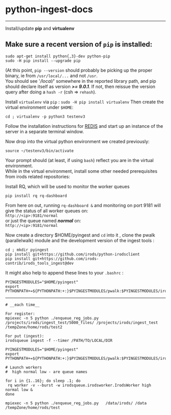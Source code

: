 # python-ingest-docs

---

Install/update **pip** and **virtualenv**


##  Make sure a recent version of `pip` is installed:

```
sudo apt-get install python{,3}-dev python-pip
sudo -H pip install --upgrade pip
```

(At this point, `pip --version` should probably be picking up the proper binary, ie from `/usr/local/...` and not `/usr`.  
You should see '*/local/*' somewhere in the reported library path, and pip should declare itself as version ***>= 9.0.1***.  If not, then reissue the version query after doing a `hash -r` (csh => `rehash`).

Install `virtualenv` via `pip` :
`sudo -H pip install virtualenv`
Then create the virtual environment under `$HOME`:
```
cd ; virtualenv -p python3 testenv3
```

Follow the installation instructions for [REDIS](https://redis.io/download) and start up an instance of the  server in a separate terminal window.

Now drop into the virtual python environment we created previously:
```
source ~/testenv3/bin/activate
```

Your prompt should (at least, if using `bash`) reflect you are in the virtual environment.  
While in the virtual environment, install some other needed prerequisites from irods related repositories:


Install RQ, which will be used to monitor the worker queues

```
pip install rq rq-dashboard 
```

From here on out, running `rq-dashboard &` and monitoring on port 9181 will give the status of all worker queues on:  
  `http://<ip>:9181/normal`  
or just the queue named ***normal*** on:  
  `http://<ip>:9181/normal`  

Now create a directory $HOME/pyingest and `cd` into it , clone the pwalk (parallelwalk) module and the development version of the ingest tools :

```
cd ; mkdir pyingest
pip install git+https://github.com/irods/python-irodsclient
pip install git+https://github.com/irods-contrib/irods_tools_ingest@dev
```

It might also help to append these lines to your `.bashrc` :  
```
PYINGESTMODULES="$HOME/pyingest"
export PYTHONPATH+=${PYTHONPATH:+:}$PYINGESTMODULES/pwalk:$PYINGESTMODULES/irods_tools_ingest

```



---


 ```
 # __each time__

For register:
mpiexec -n 5 python ./enqueue_reg_jobs.py /projects/irods/ingest_test/5000_files/ /projects/irods/ingest_test /tempZone/home/rods/test2

For put (ingest):
irodsqueue ingest -f --timer /PATH/TO/LOCAL/DIR

PYINGESTMODULES="$HOME/pyingest"
export PYTHONPATH+=${PYTHONPATH:+:}$PYINGESTMODULES/pwalk:$PYINGESTMODULES/irods_tools_ingest

# Launch workers
#  high normal low - are queue names

for i in {1..16}; do sleep .1; do
  rq worker -v --burst -w irodsqueue.irodsworker.IrodsWorker high normal low & 
done 

mpiexec -n 5 python ./enqueue_reg_jobs.py   /data/irods/ /data /tempZone/home/rods/test

 ```
 
